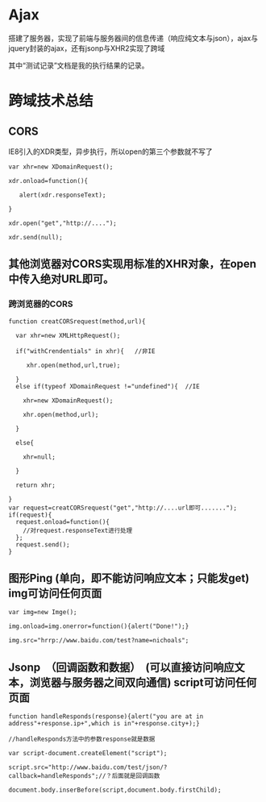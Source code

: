 # Ajax
搭建了服务器，实现了前端与服务器间的信息传递（响应纯文本与json），ajax与jquery封装的ajax，还有jsonp与XHR2实现了跨域

其中“测试记录”文档是我的执行结果的记录。


# 跨域技术总结

## CORS

IE8引入的XDR类型，异步执行，所以open的第三个参数就不写了

```
var xhr=new XDomainRequest();

xdr.onload=function(){

   alert(xdr.responseText);
   
}

xdr.open("get","http://....");

xdr.send(null);

```

## 其他浏览器对CORS实现用标准的XHR对象，在open中传入绝对URL即可。


### 跨浏览器的CORS

```
function creatCORSrequest(method,url){

  var xhr=new XMLHttpRequest();
  
  if("withCrendentials" in xhr){   //非IE
  
     xhr.open(method,url,true);
     
  }
  else if(typeof XDomainRequest !="undefined"){  //IE
  
    xhr=new XDomainRequest();
    
    xhr.open(method,url);
    
  }
  
  else{
  
    xhr=null;
    
  }
  
  return xhr;
  
}
var request=creatCORSrequest("get","http://....url即可.......");
if(request){
  request.onload=function(){
    //对request.responseText进行处理 
  };
  request.send();
}
```

## 图形Ping (单向，即不能访问响应文本；只能发get)  img可访问任何页面

```
var img=new Imge();

img.onload=img.onerror=function(){alert("Done!");}

img.src="hrrp://www.baidu.com/test?name=nichoals";
```

## Jsonp  （回调函数和数据）  (可以直接访问响应文本，浏览器与服务器之间双向通信) script可访问任何页面

```
function handleResponds(response){alert("you are at in address"+response.ip+",which is in"+response.city+);}

//handleResponds方法中的参数response就是数据

var script-document.createElement("script");

script.src="http://www.baidu.com/test/json/?callback=handleResponds";//？后面就是回调函数

document.body.inserBefore(script,document.body.firstChild);
```
